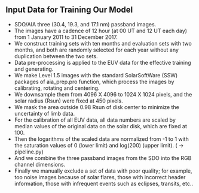 Input Data for Training Our Model
---------------------------------

* SDO/AIA three (30.4, 19.3, and 17.1 nm) passband images.
* The images have a cadence of 12 hour (at 00 UT and 12 UT each day) from 1 January 2011 to 31 December 2017.
* We construct training sets with ten months and evaluation sets with two months, and both are randomly selected for each year without any duplication between the two sets.
* Data pre-processing is applied to the EUV data for the effective training and generating.
* We make Level 1.5 images with the standard SolarSoftWare (SSW) packages of aia_prep.pro function, which process the images by calibrating, rotating and centering.
* We downsample them from 4096 X 4096 to 1024 X 1024 pixels, and the solar radius (Rsun) were fixed at 450 pixels.
* We mask the area outside 0.98 Rsun of disk center to minimize the uncertainty of limb data.
* For the calibration of all EUV data, all data numbers are scaled by median values of the original data on the solar disk, which are fixed at 100.
* Then the logarithms of the scaled data are normalized from -1 to 1 with the saturation values of 0 (lower limit) and log(200) (upper limit). 
  ( ->  pipeline.py)
* And we combine the three passband images from the SDO into the RGB channel dimensions.
* Finally we manually exclude a set of data with poor quality; for example, too noise images because of solar flares, those with incorrect header information, those with infrequent events such as eclipses, transits, etc..
